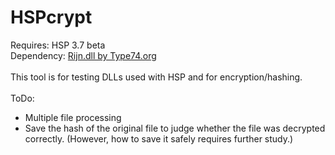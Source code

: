 # HSPcrypt
Requires: HSP 3.7 beta<br>
Dependency: <a href="http://type74.org/rijndll.php">Rijn.dll by Type74.org</a><br>
<br>
This tool is for testing DLLs used with HSP and for encryption/hashing.<br>
<br>
ToDo:<br>
- Multiple file processing
- Save the hash of the original file to judge whether the file was decrypted correctly. (However, how to save it safely requires further study.)
